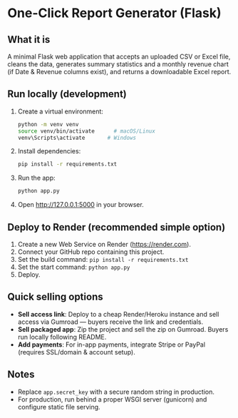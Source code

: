 # One-Click Report Generator (Flask)

## What it is
A minimal Flask web application that accepts an uploaded CSV or Excel file, cleans the data, generates summary statistics and a monthly revenue chart (if Date & Revenue columns exist), and returns a downloadable Excel report.

## Run locally (development)
1. Create a virtual environment:
   ```bash
   python -m venv venv
   source venv/bin/activate      # macOS/Linux
   venv\Scripts\activate       # Windows
   ```

2. Install dependencies:
   ```bash
   pip install -r requirements.txt
   ```

3. Run the app:
   ```bash
   python app.py
   ```

4. Open http://127.0.0.1:5000 in your browser.

## Deploy to Render (recommended simple option)
1. Create a new Web Service on Render (https://render.com).
2. Connect your GitHub repo containing this project.
3. Set the build command: `pip install -r requirements.txt`
4. Set the start command: `python app.py`
5. Deploy.

## Quick selling options
- **Sell access link**: Deploy to a cheap Render/Heroku instance and sell access via Gumroad — buyers receive the link and credentials.
- **Sell packaged app**: Zip the project and sell the zip on Gumroad. Buyers run locally following README.
- **Add payments**: For in-app payments, integrate Stripe or PayPal (requires SSL/domain & account setup).

## Notes
- Replace `app.secret_key` with a secure random string in production.
- For production, run behind a proper WSGI server (gunicorn) and configure static file serving.